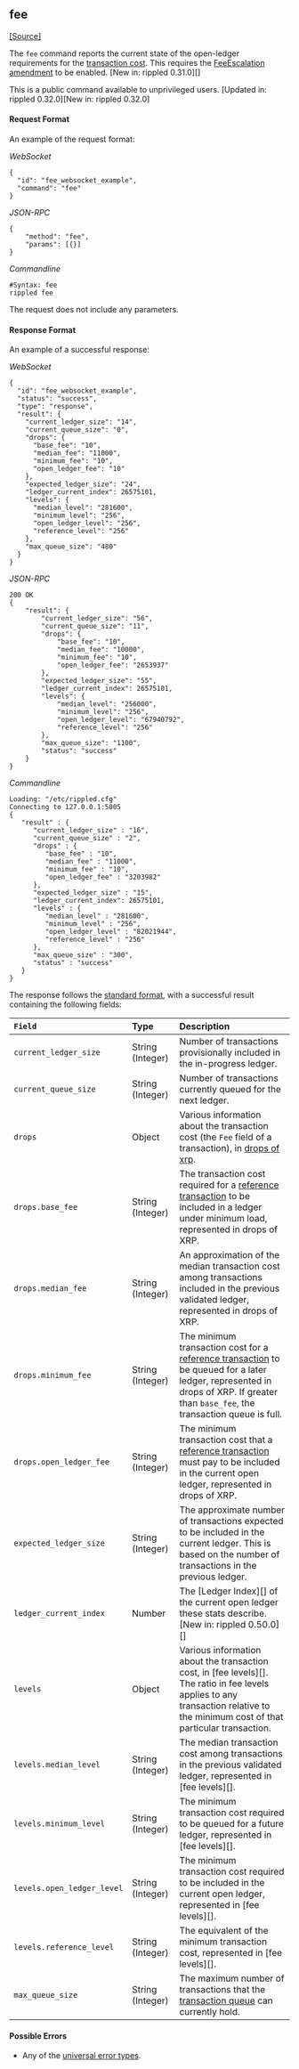 ## fee
[[Source]<br>](https://github.com/ripple/rippled/blob/release/src/ripple/rpc/handlers/Fee1.cpp "Source")

The `fee` command reports the current state of the open-ledger requirements for the [transaction cost](concept-transaction-cost.html). This requires the [FeeEscalation amendment](reference-amendments.html#feeescalation) to be enabled. [New in: rippled 0.31.0][]

This is a public command available to unprivileged users. [Updated in: rippled 0.32.0][New in: rippled 0.32.0]

#### Request Format
An example of the request format:

<!-- MULTICODE_BLOCK_START -->

*WebSocket*

```
{
  "id": "fee_websocket_example",
  "command": "fee"
}
```

*JSON-RPC*

```
{
    "method": "fee",
    "params": [{}]
}
```

*Commandline*

```
#Syntax: fee
rippled fee
```

<!-- MULTICODE_BLOCK_END -->

The request does not include any parameters.

#### Response Format

An example of a successful response:

<!-- MULTICODE_BLOCK_START -->

*WebSocket*

```
{
  "id": "fee_websocket_example",
  "status": "success",
  "type": "response",
  "result": {
    "current_ledger_size": "14",
    "current_queue_size": "0",
    "drops": {
      "base_fee": "10",
      "median_fee": "11000",
      "minimum_fee": "10",
      "open_ledger_fee": "10"
    },
    "expected_ledger_size": "24",
    "ledger_current_index": 26575101,
    "levels": {
      "median_level": "281600",
      "minimum_level": "256",
      "open_ledger_level": "256",
      "reference_level": "256"
    },
    "max_queue_size": "480"
  }
}
```

*JSON-RPC*

```
200 OK
{
    "result": {
        "current_ledger_size": "56",
        "current_queue_size": "11",
        "drops": {
            "base_fee": "10",
            "median_fee": "10000",
            "minimum_fee": "10",
            "open_ledger_fee": "2653937"
        },
        "expected_ledger_size": "55",
        "ledger_current_index": 26575101,
        "levels": {
            "median_level": "256000",
            "minimum_level": "256",
            "open_ledger_level": "67940792",
            "reference_level": "256"
        },
        "max_queue_size": "1100",
        "status": "success"
    }
}
```

*Commandline*

```
Loading: "/etc/rippled.cfg"
Connecting to 127.0.0.1:5005
{
   "result" : {
      "current_ledger_size" : "16",
      "current_queue_size" : "2",
      "drops" : {
         "base_fee" : "10",
         "median_fee" : "11000",
         "minimum_fee" : "10",
         "open_ledger_fee" : "3203982"
      },
      "expected_ledger_size" : "15",
      "ledger_current_index": 26575101,
      "levels" : {
         "median_level" : "281600",
         "minimum_level" : "256",
         "open_ledger_level" : "82021944",
         "reference_level" : "256"
      },
      "max_queue_size" : "300",
      "status" : "success"
   }
}
```

<!-- MULTICODE_BLOCK_END -->

The response follows the [standard format](#response-formatting), with a successful result containing the following fields:

| `Field`                    | Type             | Description                  |
|:---------------------------|:-----------------|:-----------------------------|
| `current_ledger_size`      | String (Integer) | Number of transactions provisionally included in the in-progress ledger. |
| `current_queue_size`       | String (Integer) | Number of transactions currently queued for the next ledger. |
| `drops`                    | Object           | Various information about the transaction cost (the `Fee` field of a transaction), in [drops of xrp](#specifying-currency-amounts). |
| `drops.base_fee`           | String (Integer) | The transaction cost required for a [reference transaction](concept-transaction-cost.html#reference-transaction-cost) to be included in a ledger under minimum load, represented in drops of XRP. |
| `drops.median_fee`         | String (Integer) | An approximation of the median transaction cost among transactions included in the previous validated ledger, represented in drops of XRP. |
| `drops.minimum_fee`        | String (Integer) | The minimum transaction cost for a [reference transaction](concept-transaction-cost.html#reference-transaction-cost) to be queued for a later ledger, represented in drops of XRP. If greater than `base_fee`, the transaction queue is full. |
| `drops.open_ledger_fee`    | String (Integer) | The minimum transaction cost that a [reference transaction](concept-transaction-cost.html#reference-transaction-cost) must pay to be included in the current open ledger, represented in drops of XRP. |
| `expected_ledger_size`     | String (Integer) | The approximate number of transactions expected to be included in the current ledger. This is based on the number of transactions in the previous ledger. |
| `ledger_current_index`     | Number           | The [Ledger Index][] of the current open ledger these stats describe. [New in: rippled 0.50.0][] |
| `levels`                   | Object           | Various information about the transaction cost, in [fee levels][]. The ratio in fee levels applies to any transaction relative to the minimum cost of that particular transaction. |
| `levels.median_level`      | String (Integer) | The median transaction cost among transactions in the previous validated ledger, represented in [fee levels][]. |
| `levels.minimum_level`     | String (Integer) | The minimum transaction cost required to be queued for a future ledger, represented in [fee levels][]. |
| `levels.open_ledger_level` | String (Integer) | The minimum transaction cost required to be included in the current open ledger, represented in [fee levels][]. |
| `levels.reference_level`   | String (Integer) | The equivalent of the minimum transaction cost, represented in [fee levels][]. |
| `max_queue_size`           | String (Integer) | The maximum number of transactions that the [transaction queue](concept-transaction-cost.html#queued-transactions) can currently hold. |

#### Possible Errors

* Any of the [universal error types](#universal-errors).

